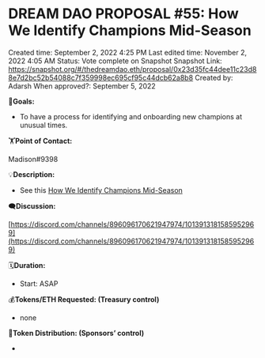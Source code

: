 # DREAM DAO PROPOSAL #55: How We Identify Champions Mid-Season

Created time: September 2, 2022 4:25 PM
Last edited time: November 2, 2022 4:05 AM
Status: Vote complete on Snapshot
Snapshot Link: https://snapshot.org/#/thedreamdao.eth/proposal/0x23d35fc44dee11c23d88e7d2bc52b54088c7f359998ec695cf95c44dcb62a8b8
Created by: Adarsh
When approved?: September 5, 2022

🎯**Goals:**

- To have a process for identifying and onboarding new champions at unusual times.

🏋️**Point of Contact:**

Madison#9398

💡**Description:**

- See this [How We Identify Champions Mid-Season](../../Design%20Documents%20&%20Braindumps%2096c62424d0454ec2bd5170ad5dce5dae/How%20We%20Identify%20Champions%20Mid-Season%205249a5d5a3e140f9a59d91a98e0f25b9.md)

🗨️**Discussion:** 

[https://discord.com/channels/896096170621947974/1013913181585952969](https://discord.com/channels/896096170621947974/1013913181585952969)

🗓️**Duration:**

- Start: ASAP

💰**Tokens/ETH Requested: (Treasury control)**

- none

💸**Token Distribution: (Sponsors’ control)**

-